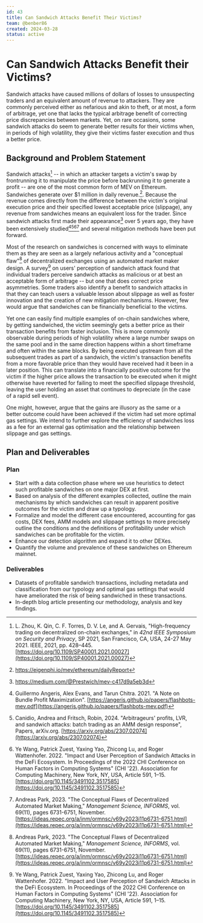 ```yaml
---
id: 43
title: Can Sandwich Attacks Benefit Their Victims?
team: @benber86
created: 2024-03-28
status: active
---
```


# Can Sandwich Attacks Benefit their Victims?

Sandwich attacks have caused millions of dollars of losses to unsuspecting traders and an equivalent amount of revenue to attackers. They are commonly perceived either as nefarious and akin to theft, or at most, a form of arbitrage, yet one that lacks the typical arbitrage benefit of correcting price discrepancies between markets. Yet, on rare occasions, some sandwich attacks do seem to generate better results for their victims when, in periods of high volatility, they give their victims faster execution and thus a better price.

## Background and Problem Statement

Sandwich attacks[^1] -- in which an attacker targets a victim's swap by frontrunning it to manipulate the price before backrunning it to generate a profit -- are one of the most common form of MEV on Ethereum. Sandwiches generate over $1 million in daily revenue.[^2]. Because the revenue comes directly from the difference between the victim's original execution price and their specified lowest acceptable price (slippage), any revenue from sandwiches means an equivalent loss for the trader. Since sandwich attacks first made their appearance[^3] over 5 years ago, they have been extensively studied[^4][^5][^6][^7] and several mitigation methods have been put forward. 

Most of the research on sandwiches is concerned with ways to eliminate them as they are seen as a largely nefarious activity and a "conceptual flaw"[^7] of decentralized exchanges using an automated market maker design. A survey[^6] on users' perception of sandwich attack found that individual traders perceive sandwich attacks as malicious or at best an acceptable form of arbitrage -- but one that does correct price asymmetries. Some traders also identify a benefit to sandwich attacks in that they can teach users a valuable lesson about slippage as well as foster innovation and the creation of new mitigation mechanisms. However, few would argue that sandwiches can be financially beneficial to the victims.

Yet one can easily find multiple examples of on-chain sandwiches where, by getting sandwiched, the victim seemingly gets a better price as their transaction benefits from faster inclusion. This is more commonly observable during periods of high volatility where a large number swaps on the same pool and in the same direction happens within a short timeframe and often within the same blocks. By being executed upstream from all the subsequent trades as part of a sandwich, the victim's transaction benefits from a more favorable price than they would have received had it been in a later position. This can translate into a financially positive outcome for the victim if the higher price allows the transaction to be executed when it might otherwise have reverted for failing to meet the specified slippage threshold, leaving the user holding an asset that continues to depreciate (in the case of a rapid sell event). 

One might, however, argue that the gains are illusory as the same or a better outcome could have been achieved if the victim had set more optimal gas settings. We intend to further explore the efficiency of sandwiches loss as a fee for an external gas optimisation and the relationship between slippage and gas settings.

## Plan and Deliverables

### Plan
- Start with a data collection phase where we use heuristics to detect such profitable sandwiches on one major DEX at first.
- Based on analysis of the different examples collected, outline the main mechanisms by which sandwiches can result in apparent positive outcomes for the victim and draw up a typology.
- Formalize and model the different case encountered, accounting for gas costs, DEX fees, AMM models and slippage settings to more precisely outline the conditions and the definitions of profitability under which sandwiches can be profitable for the victim.
- Enhance our detection algorithm and expand it to other DEXes.
- Quantify the volume and prevalence of these sandwiches on Ethereum mainnet.

### Deliverables
- Datasets of profitable sandwich transactions, including metadata and classification from our typology and optimal gas settings that would have ameliorated the risk of being sandwiched in these transactions.
- In-depth blog article presenting our methodology, analysis and key findings.


[^1]: L. Zhou, K. Qin, C. F. Torres, D. V. Le, and A. Gervais, "High-frequency trading on decentralized on-chain exchanges," in _42nd IEEE Symposium on Security and Privacy_, SP 2021, San Francisco, CA, USA, 24-27 May 2021. IEEE, 2021, pp. 428–445. [https://doi.org/10.1109/SP40001.2021.00027](https://doi.org/10.1109/SP40001.2021.00027)
[^2]: https://eigenphi.io/mev/ethereum/dailyReport
[^3]: https://medium.com/@Prestwich/mev-c417d9a5eb3d
[^4]: Guillermo Angeris, Alex Evans, and Tarun Chitra. 2021. "A Note on Bundle Profit Maximization". [https://angeris.github.io/papers/flashbots-mev.pdf](https://angeris.github.io/papers/flashbots-mev.pdf)
[^5]: Canidio, Andrea and Fritsch, Robin, 2024. "Arbitrageurs' profits, LVR, and sandwich attacks: batch trading as an AMM design response", Papers, arXiv.org. [https://arxiv.org/abs/2307.02074](https://arxiv.org/abs/2307.02074)
[^6]: Ye Wang, Patrick Zuest, Yaxing Yao, Zhicong Lu, and Roger Wattenhofer. 2022. "Impact and User Perception of Sandwich Attacks in the DeFi Ecosystem. In Proceedings of the 2022 CHI Conference on Human Factors in Computing Systems" (CHI '22). Association for Computing Machinery, New York, NY, USA, Article 591, 1–15. [https://doi.org/10.1145/3491102.3517585](https://doi.org/10.1145/3491102.3517585)

[^7]: Andreas Park, 2023. "The Conceptual Flaws of Decentralized Automated Market Making," _Management Science, INFORMS_, vol. 69(11), pages 6731-6751, November. [https://ideas.repec.org/a/inm/ormnsc/v69y2023i11p6731-6751.html](https://ideas.repec.org/a/inm/ormnsc/v69y2023i11p6731-6751.html)
